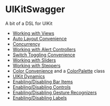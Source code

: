 UIKitSwagger
============

A bit of a DSL for UIKit

 - [Working with Views](Views.md)
 - [Auto Layout Convenience](AutoLayout.md)
 - [Concurrency](Concurrency.md)
 - [Working with Alert Controllers](Alerts.md)
 - [Switch Toggling Convenience](Switch.md)
 - [Working with Sliders](Slider.md)
 - [Working with Steppers](Stepper.md)
 - [Color Convenience](Color.md) and a [ColorPalette](ColorPalette.md) class
 - [UIKit Dynamics](Dynamics.md)
 - [Enabling/Disabling Bar Items](BarItem.md)
 - [Enabling/Disabling Controls](Control.md)
 - [Enabling/Disabling Gesture Recognizers](GestureRecognizer.md)
 - [Enabling/Disabling Labels](Label.md)
